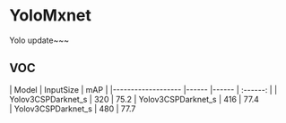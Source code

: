 # YoloMxnet
Yolo update~~~

## VOC
| Model | InputSize | mAP | 
|------------------- |------ |------ | :------: |
| Yolov3CSPDarknet_s | 320 | 75.2 
| Yolov3CSPDarknet_s | 416 | 77.4  
| Yolov3CSPDarknet_s | 480 | 77.7  
